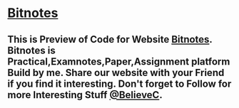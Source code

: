 [Bitnotes](https://github.com/BelieveC/copyprac)
======================

This is Preview of Code for Website [Bitnotes](http://www.bitnotes.in/). Bitnotes is Practical,Examnotes,Paper,Assignment platform Build by me.
Share our website with your Friend if you find it interesting. Don't forget to Follow for more Interesting Stuff [@BelieveC](https://github.com/BelieveC).
------------------------------
